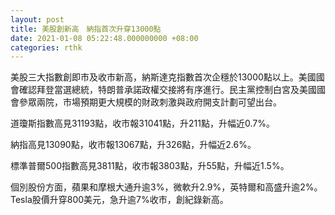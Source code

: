 ```yaml
---
layout: post
title: 美股創新高　納指首次升穿13000點
date: 2021-01-08 05:22:48.000000000 +08:00
categories: rthk
---
```


美股三大指數創即市及收市新高，納斯達克指數首次企穩於13000點以上。美國國會確認拜登當選總統，特朗普承諾政權交接將有序進行。民主黨控制白宮及美國國會參眾兩院，市場預期更大規模的財政刺激與政府開支計劃可望出台。

道瓊斯指數高見31193點，收市報31041點，升211點，升幅近0.7%。

納指高見13090點，收市報13067點，升326點，升幅近2.6%。

標準普爾500指數高見3811點，收市報3803點，升55點，升幅近1.5%。

個別股份方面，蘋果和摩根大通升逾3%，微軟升2.9%，英特爾和高盛升逾2%。Tesla股價升穿800美元，急升逾7%收市，創紀錄新高。
